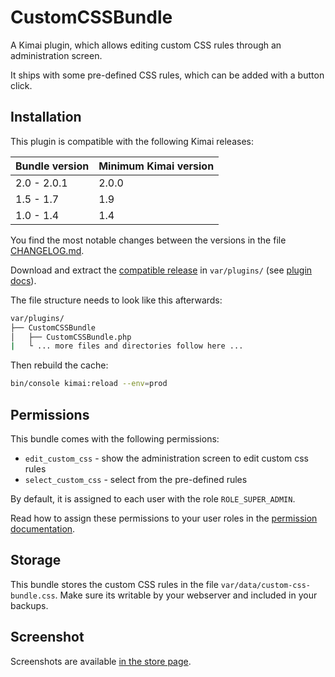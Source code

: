 # CustomCSSBundle

A Kimai plugin, which allows editing custom CSS rules through an administration screen.

It ships with some pre-defined CSS rules, which can be added with a button click.

## Installation

This plugin is compatible with the following Kimai releases:

| Bundle version | Minimum Kimai version |
|----------------|-----------------------|
| 2.0 - 2.0.1    | 2.0.0                 |
| 1.5 - 1.7      | 1.9                   |
| 1.0 - 1.4      | 1.4                   |

You find the most notable changes between the versions in the file [CHANGELOG.md](CHANGELOG.md).

Download and extract the [compatible release](https://github.com/Keleo/CustomCSSBundle/releases) in `var/plugins/` (see [plugin docs](https://www.kimai.org/documentation/plugin-management.html)).

The file structure needs to look like this afterwards:

```bash
var/plugins/
├── CustomCSSBundle
│   ├── CustomCSSBundle.php
|   └ ... more files and directories follow here ... 
```

Then rebuild the cache:
```bash
bin/console kimai:reload --env=prod
```

## Permissions

This bundle comes with the following permissions:

- `edit_custom_css` - show the administration screen to edit custom css rules 
- `select_custom_css` - select from the pre-defined rules 

By default, it is assigned to each user with the role `ROLE_SUPER_ADMIN`.

Read how to assign these permissions to your user roles in the [permission documentation](https://www.kimai.org/documentation/permissions.html).

## Storage

This bundle stores the custom CSS rules in the file `var/data/custom-css-bundle.css`. 
Make sure its writable by your webserver and included in your backups.

## Screenshot

Screenshots are available [in the store page](https://www.kimai.org/store/keleo-css-custom-bundle.html).
